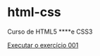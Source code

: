 # html-css
 Curso de HTML5 ****e CSS3

<a href= "https://diegosilvacarvalho.github.io/html-css/exercicio/ex001/index.html">Executar o exercício 001</a>